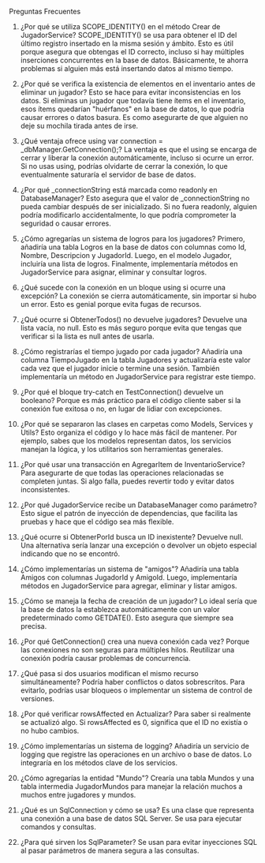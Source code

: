 Preguntas Frecuentes
1. ¿Por qué se utiliza SCOPE_IDENTITY() en el método Crear de JugadorService?
SCOPE_IDENTITY() se usa para obtener el ID del último registro insertado en la misma sesión y ámbito. Esto es útil porque asegura que obtengas el ID correcto, incluso si hay múltiples inserciones concurrentes en la base de datos. Básicamente, te ahorra problemas si alguien más está insertando datos al mismo tiempo.

2. ¿Por qué se verifica la existencia de elementos en el inventario antes de eliminar un jugador?
Esto se hace para evitar inconsistencias en los datos. Si eliminas un jugador que todavía tiene ítems en el inventario, esos ítems quedarían "huérfanos" en la base de datos, lo que podría causar errores o datos basura. Es como asegurarte de que alguien no deje su mochila tirada antes de irse.

3. ¿Qué ventaja ofrece using var connection = _dbManager.GetConnection();?
La ventaja es que el using se encarga de cerrar y liberar la conexión automáticamente, incluso si ocurre un error. Si no usas using, podrías olvidarte de cerrar la conexión, lo que eventualmente saturaría el servidor de base de datos.

4. ¿Por qué _connectionString está marcada como readonly en DatabaseManager?
Esto asegura que el valor de _connectionString no pueda cambiar después de ser inicializado. Si no fuera readonly, alguien podría modificarlo accidentalmente, lo que podría comprometer la seguridad o causar errores.

5. ¿Cómo agregarías un sistema de logros para los jugadores?
Primero, añadiría una tabla Logros en la base de datos con columnas como Id, Nombre, Descripcion y JugadorId. Luego, en el modelo Jugador, incluiría una lista de logros. Finalmente, implementaría métodos en JugadorService para asignar, eliminar y consultar logros.

6. ¿Qué sucede con la conexión en un bloque using si ocurre una excepción?
La conexión se cierra automáticamente, sin importar si hubo un error. Esto es genial porque evita fugas de recursos.

7. ¿Qué ocurre si ObtenerTodos() no devuelve jugadores?
Devuelve una lista vacía, no null. Esto es más seguro porque evita que tengas que verificar si la lista es null antes de usarla.

8. ¿Cómo registrarías el tiempo jugado por cada jugador?
Añadiría una columna TiempoJugado en la tabla Jugadores y actualizaría este valor cada vez que el jugador inicie o termine una sesión. También implementaría un método en JugadorService para registrar este tiempo.

9. ¿Por qué el bloque try-catch en TestConnection() devuelve un booleano?
Porque es más práctico para el código cliente saber si la conexión fue exitosa o no, en lugar de lidiar con excepciones.

10. ¿Por qué se separaron las clases en carpetas como Models, Services y Utils?
Esto organiza el código y lo hace más fácil de mantener. Por ejemplo, sabes que los modelos representan datos, los servicios manejan la lógica, y los utilitarios son herramientas generales.

11. ¿Por qué usar una transacción en AgregarItem de InventarioService?
Para asegurarte de que todas las operaciones relacionadas se completen juntas. Si algo falla, puedes revertir todo y evitar datos inconsistentes.

12. ¿Por qué JugadorService recibe un DatabaseManager como parámetro?
Esto sigue el patrón de inyección de dependencias, que facilita las pruebas y hace que el código sea más flexible.

13. ¿Qué ocurre si ObtenerPorId busca un ID inexistente?
Devuelve null. Una alternativa sería lanzar una excepción o devolver un objeto especial indicando que no se encontró.

14. ¿Cómo implementarías un sistema de "amigos"?
Añadiría una tabla Amigos con columnas JugadorId y AmigoId. Luego, implementaría métodos en JugadorService para agregar, eliminar y listar amigos.

15. ¿Cómo se maneja la fecha de creación de un jugador?
Lo ideal sería que la base de datos la establezca automáticamente con un valor predeterminado como GETDATE(). Esto asegura que siempre sea precisa.

16. ¿Por qué GetConnection() crea una nueva conexión cada vez?
Porque las conexiones no son seguras para múltiples hilos. Reutilizar una conexión podría causar problemas de concurrencia.

17. ¿Qué pasa si dos usuarios modifican el mismo recurso simultáneamente?
Podría haber conflictos o datos sobrescritos. Para evitarlo, podrías usar bloqueos o implementar un sistema de control de versiones.

18. ¿Por qué verificar rowsAffected en Actualizar?
Para saber si realmente se actualizó algo. Si rowsAffected es 0, significa que el ID no existía o no hubo cambios.

19. ¿Cómo implementarías un sistema de logging?
Añadiría un servicio de logging que registre las operaciones en un archivo o base de datos. Lo integraría en los métodos clave de los servicios.

20. ¿Cómo agregarías la entidad "Mundo"?
Crearía una tabla Mundos y una tabla intermedia JugadorMundos para manejar la relación muchos a muchos entre jugadores y mundos.

21. ¿Qué es un SqlConnection y cómo se usa?
Es una clase que representa una conexión a una base de datos SQL Server. Se usa para ejecutar comandos y consultas.

22. ¿Para qué sirven los SqlParameter?
Se usan para evitar inyecciones SQL al pasar parámetros de manera segura a las consultas.


